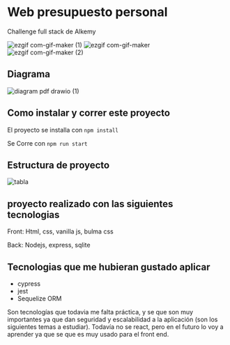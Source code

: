# Web presupuesto personal

Challenge full stack de Alkemy

![ezgif com-gif-maker (1)](https://user-images.githubusercontent.com/65172128/136711227-7b17b934-d7a4-4a1e-b777-82df77ac6f6f.gif) 
![ezgif com-gif-maker](https://user-images.githubusercontent.com/65172128/136711277-2e3d8a54-6d5a-47f3-880b-2a4abe761557.gif)
![ezgif com-gif-maker (2)](https://user-images.githubusercontent.com/65172128/136711392-f4c0f66e-7bf0-4869-9adc-502fae4cfb5d.gif)

## Diagrama

![diagram pdf drawio (1)](https://user-images.githubusercontent.com/65172128/136712301-1c258d52-8067-4844-a36b-61890e4d8485.png)

## Como instalar y correr este proyecto

El proyecto se installa con ```npm install```

Se Corre con ```npm run start```

## Estructura de proyecto

![tabla](https://user-images.githubusercontent.com/65172128/136784856-4d025189-2f27-455d-b8ba-e95b9cfeadd7.jpg)

## proyecto realizado con las siguientes tecnologias

Front: Html, css, vanilla js, bulma css

Back: Nodejs, express, sqlite

## Tecnologias que me hubieran gustado aplicar
- cypress
- jest
- Sequelize ORM

Son tecnologías que todavia me falta práctica, y se que son muy importantes ya que dan seguridad y escalabilidad a la aplicación (son los siguientes temas a estudiar).
Todavía no se react, pero en el futuro lo voy a aprender ya que se que es muy usado para el front end.
